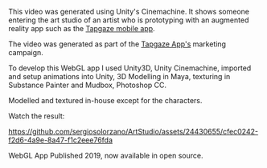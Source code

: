 This video was generated using Unity's Cinemachine. It shows someone entering the art studio of an artist who is prototyping with an augmented reality app such as the [Tapgaze mobile app](https://apps.apple.com/gb/app/tapgaze/id1534427791).

The video was generated as part of the [Tapgaze App's](https://tapgaze.com/) marketing campaign.

To develop this WebGL app I used Unity3D, Unity Cinemachine, imported and setup animations into Unity, 3D Modelling in Maya, texturing in Substance Painter and Mudbox, Photoshop CC.

Modelled and textured in-house except for the characters.

Watch the result:

https://github.com/sergiosolorzano/ArtStudio/assets/24430655/cfec0242-f2d6-4a9e-8a47-f1c2eee76fda

WebGL App Published 2019, now available in open source.
